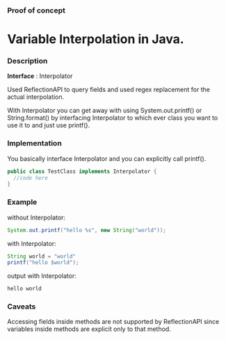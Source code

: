### Proof of concept
# Variable Interpolation in Java.

### Description
**Interface** :  Interpolator

Used ReflectionAPI to query fields and used regex replacement for the actual interpolation.

With Interpolator you can get away with using System.out.printf() or String.format() by interfacing Interpolator to which ever class you want to use it to and just use printf().

### Implementation
You basically interface Interpolator and you can explicitly call printf().
```java
public class TestClass implements Interpolator {
  //code here
}
```

### Example
without Interpolator:
```java
System.out.printf("hello %s", new String("world"));
```

with Interpolator:
```java
String world = "world"
printf("hello $world");
```

output with Interpolator:
```java
hello world
```

### Caveats
Accessing fields inside methods are not supported by ReflectionAPI since variables inside methods are explicit only to that method.
